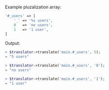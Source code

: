 

Example pluzalization array:

```php
'#_users' => [
    '_' => '%s users',
    0   => 'no users',
    1   => '1 user',
]
```

Output:

```php
> $translator->translate('main.#_users', 5);
= "5 users"

> $translator->translate('main.#_users', '0');
= "no users"

> $translator->translate('main.#_users', '1');
= "1 user"
```

